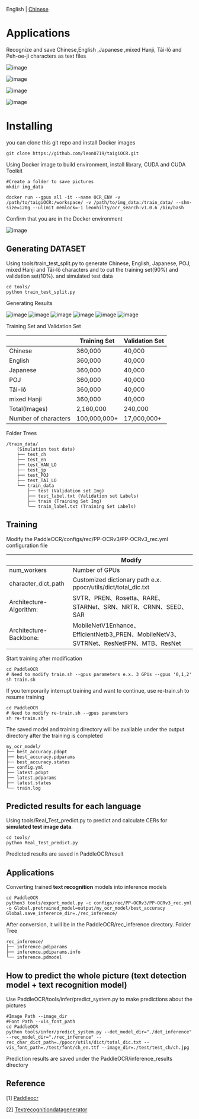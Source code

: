 English | [Chinese](README_ch.md)

# Applications

Recognize and save Chinese,English ,Japanese ,mixed Hanji, Tâi-lô and Peh-oe-ji characters as text files

![image](images/result_ch.jpg "中")

![image](images/result_en.jpg "英")

![image](images/result_HAN_LO.jpg "漢羅")

![image](images/result_POJ.jpg "白話字")

# Installing

you can clone this git repo and install Docker images

```
git clone https://github.com/leon0719/taigiOCR.git
```

Using Docker image to build environment, install library, CUDA and CUDA Toolkit

```
#Create a folder to save pictures
mkdir img_data

docker run --gpus all -it --name OCR_ENV -v /path/to/taigiOCR:/workspace/ -v /path/to/img_data:/train_data/ --shm-size=120g --ulimit memlock=-1 leonhilty/ocr_search:v1.0.6 /bin/bash

```

Confirm that you are in the Docker environment

![image](/images/Docker_env.jpg "Docker環境")

## Generating DATASET

Using tools/train_test_split.py to generate Chinese, English, Japanese, POJ, mixed Hanji and Tâi-lô characters and to cut the training set(90%) and validation set(10%).
and simulated test data

```
cd tools/
python train_test_split.py
```

Generating Results

![image](images/ch.png "中")
![image](images/en.jpg "英")
![image](images/jp.jpg "日")
![image](images/POJ.jpg "白話字")
![image](images/TAI_LO.jpg "台羅")
![image](images/HAN_LO.jpg "漢羅")

Training Set and Validation Set

|          | Training Set       | Validation Set      |
| -------- | ------------ | ----------- |
| Chinese       | 360,000      | 40,000      |
| English |      360,000      | 40,000      |
| Japanese       | 360,000      | 40,000      |
| POJ   | 360,000      | 40,000      |
| Tâi-lô     | 360,000      | 40,000      |
| mixed Hanji     | 360,000      | 40,000      |
| Total(Images) | 2,160,000    | 240,000     |
| Number of characters   | 100,000,000+ | 17,000,000+ |

Folder Trees

```
/train_data/
    (Simulation test data)
    ├── test_ch
    ├── test_en
    ├── test_HAN_LO
    ├── test_jp
    ├── test_POJ
    ├── test_TAI_LO
    └── train_data
        ├── test (Validation set Img)
        ├── test_label.txt (Validation set Labels)
        ├── train (Training Set Img)
        └── train_label.txt (Training Set Labels)
```

## Training

Modify the PaddleOCR/configs/rec/PP-OCRv3/PP-OCRv3_rec.yml configuration file

|                         | Modify                                                                                 |
| ----------------------- | ------------------------------------------------------------------------------------- |
| num_workers             | Number of GPUs                                                                              |
| character_dict_path     | Customized dictionary path e.x. ppocr/utils/dict/total_dic.txt                                    |
| Architecture-Algorithm: | SVTR、PREN、Rosetta、RARE、STARNet、SRN、NRTR、CRNN、SEED、SAR                        |
| Architecture-Backbone:  | MobileNetV1Enhance、EfficientNetb3_PREN、MobileNetV3、SVTRNet、ResNetFPN、MTB、ResNet |

Start training after modification

```
cd PaddleOCR
# Need to modify train.sh --gpus parameters e.x. 3 GPUs --gpus '0,1,2'
sh train.sh
```

If you temporarily interrupt training and want to continue, use re-train.sh to resume training

```
cd PaddleOCR
# Need to modify re-train.sh --gpus parameters
sh re-train.sh
```

The saved model and training directory will be available under the output directory after the training is completed

```
my_ocr_model/
├── best_accuracy.pdopt
├── best_accuracy.pdparams
├── best_accuracy.states
├── config.yml
├── latest.pdopt
├── latest.pdparams
├── latest.states
└── train.log
```

## Predicted results for each language

Using tools/Real_Test_predict.py to predict and calculate CERs for **simulated test image data**.

```
cd tools/
python Real_Test_predict.py
```

Predicted results are saved in PaddleOCR/result

## Applications

Converting trained **text recognition** models into inference models

```
cd PaddleOCR
python3 tools/export_model.py -c configs/rec/PP-OCRv3/PP-OCRv3_rec.yml -o Global.pretrained_model=output/my_ocr_model/best_accuracy  Global.save_inference_dir=./rec_inference/
```

After conversion, it will be in the PaddleOCR/rec_inference directory.
Folder Tree

```
rec_inference/
├── inference.pdiparams
├── inference.pdiparams.info
└── inference.pdmodel
```

## How to predict the whole picture (text detection model + text recognition model)

Use PaddleOCR/tools/infer/predict_system.py to make predictions about the pictures

```
#Image Path --image_dir
#Font Path --vis_font_path
cd PaddleOCR
python tools/infer/predict_system.py --det_model_dir="./det_inference" --rec_model_dir="./rec_inference" --rec_char_dict_path=./ppocr/utils/dict/total_dic.txt --vis_font_path=./test/font/ch_en.ttf --image_dir=./test/test_ch/ch.jpg
```

Prediction results are saved under the PaddleOCR/inference_results directory

## Reference

[1] [Paddleocr](https://github.com/PaddlePaddle/PaddleOCR)

[2] [Textrecognitiondatagenerator](https://github.com/Belval/TextRecognitionDataGenerator)
